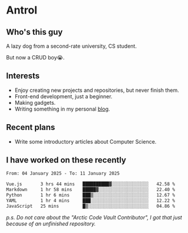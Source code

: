 # Antrol

## Who's this guy

A lazy dog from a second-rate university, CS student.

But now a CRUD boy😭.

## Interests

* Enjoy creating new projects and repositories, but never finish them.
* Front-end development, just a beginner.
* Making gadgets.
* Writing something in my personal [blog](https://blog.antrol.xyz/).

## Recent plans

* Write some introductory articles about Computer Science.

<!--
* Try to develop a website for [Anime4KCPP](https://github.com/TianZerL/Anime4KCPP).
* Develop a Markdown renderer which user can customize its css, of course it is GUI-based.~~(If I could finish  it before getting bored)~~
* Work with my [teammates](https://github.com/SWJTU-Lazy-Dogs).
* Find something interests me, as a hobby after finishing my ~~boring~~ homework.
-->

## I have worked on these recently

<!--START_SECTION:waka-->

```txt
From: 04 January 2025 - To: 11 January 2025

Vue.js       3 hrs 44 mins   ██████████▓░░░░░░░░░░░░░░   42.58 %
Markdown     1 hr 58 mins    █████▓░░░░░░░░░░░░░░░░░░░   22.40 %
Python       1 hr 6 mins     ███▒░░░░░░░░░░░░░░░░░░░░░   12.67 %
YAML         1 hr 4 mins     ███░░░░░░░░░░░░░░░░░░░░░░   12.22 %
JavaScript   25 mins         █▒░░░░░░░░░░░░░░░░░░░░░░░   04.86 %
```

<!--END_SECTION:waka-->

*p.s.  Do not care about the "Arctic Code Vault Contributor", I got that just because of an unfinished repository.*

<!--
**qzmlgfj/qzmlgfj** is a ✨ _special_ ✨ repository because its `README.md` (this file) appears on your GitHub profile.

Here are some ideas to get you started:

- 🔭 I’m currently working on ...
- 🌱 I’m currently learning ...
- 👯 I’m looking to collaborate on ...
- 🤔 I’m looking for help with ...
- 💬 Ask me about ...
- 📫 How to reach me: ...
- 😄 Pronouns: ...
- ⚡ Fun fact: ...
-->
